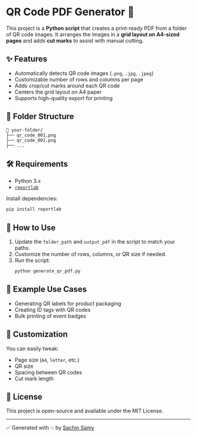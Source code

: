 # QR Code PDF Generator 🧾

This project is a **Python script** that creates a print-ready PDF from a folder of QR code images. It arranges the images in a **grid layout on A4-sized pages** and adds **cut marks** to assist with manual cutting.

## ✨ Features

- Automatically detects QR code images (`.png`, `.jpg`, `.jpeg`)
- Customizable number of rows and columns per page
- Adds crop/cut marks around each QR code
- Centers the grid layout on A4 paper
- Supports high-quality export for printing

## 📁 Folder Structure

```
📂 your-folder/
├── qr_code_001.png
├── qr_code_002.png
├── ...
```

## 🛠️ Requirements

- Python 3.x
- [`reportlab`](https://pypi.org/project/reportlab/)

Install dependencies:
```bash
pip install reportlab
```

## 🚀 How to Use

1. Update the `folder_path` and `output_pdf` in the script to match your paths.
2. Customize the number of rows, columns, or QR size if needed.
3. Run the script:
   ```bash
   python generate_qr_pdf.py
   ```

## 🧩 Example Use Cases

- Generating QR labels for product packaging
- Creating ID tags with QR codes
- Bulk printing of event badges

## 📌 Customization

You can easily tweak:
- Page size (`A4`, `letter`, etc.)
- QR size
- Spacing between QR codes
- Cut mark length

## 📄 License

This project is open-source and available under the MIT License.

---

✅ Generated with 💡 by [Sachin Samy](https://github.com/sachinsamylist/QR-images-to-PDF-generator)

